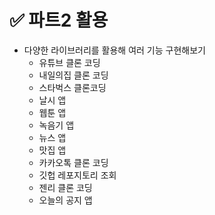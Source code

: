 # ✅ 파트2 활용

- 다양한 라이브러리를 활용해 여러 기능 구현해보기
  - 유튜브 클론 코딩
  - 내일의집 클론 코딩
  - 스타벅스 클론코딩
  - 날시 앱
  - 웹툰 앱
  - 녹음기 앱
  - 뉴스 앱
  - 맛집 앱
  - 카카오톡 클론 코딩
  - 깃헙 레포지토리 조회
  - 젠리 클론 코딩
  - 오늘의 공지 앱
